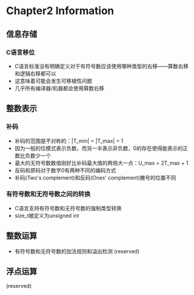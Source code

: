 # Chapter2 Information

## 信息存储

### C语言移位

- C语言标准没有明确定义对于有符号数应该使用哪种类型的右移——算数右移和逻辑右移都可以
- 这意味着可能会发生可移植性问题
- 几乎所有编译器/机器都会使用算数右移

## 整数表示

### 补码

- 补码的范围是不对称的：|T_min| = |T_max| + 1
- 因为一般的位模式表示负数，而另一半表示非负数，0的存在使得能表示的正数比负数少一个
- 最大的无符号数数值刚好比补码最大值的两倍大一点：U_max = 2T_max + 1
- 反码和原码对于数字0有两种不同的编码方式
- 补码(Two's complement)和反码(Ones' complement)撇号的位置不同

### 有符号数和无符号数之间的转换

- C语言支持有符号数和无符号数的强制类型转换
- size_t被定义为unsigned int

## 整数运算

- 有符号数和无符号数的加法规则和溢出检测
(reserved)

## 浮点运算

(reserved)
